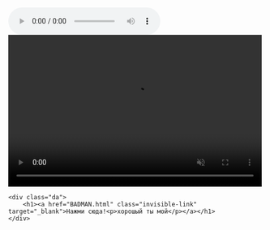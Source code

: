 <html>
<head>
	<meta charset="utf-8">
	<link rel="stylesheet" href="GOODMAN.css">
	<link rel="icon" href="https://encrypted-tbn0.gstatic.com/images?q=tbn:ANd9GcRaBU3tBaLEIYSZAQSAkzdTlAZXdNrmkuUaBA&s">
	<title>just click in word</title>
<style>
	body {
    	background:url();
    	background-size: 100%;
    	position: fixed;
    	}	
</style>
<audio src="BADMAN.mp3" controls loop autoplay class="mp3"></audio>
<video src="BADMAN.mp4" controls loop autoplay muted height="300px" width="500px"></video>
<style>
	body {
    	background:url(https://images.wallpaperscraft.ru/image/single/nochnoj_gorod_vid_sverhu_ogni_goroda_134887_3840x2400.jpg);
    	background-size: 100%;
    	}	
</style>
	<!--img src="https://i.etsystatic.com/47323181/r/il/a06948/6272155860/il_fullxfull.6272155860_ri3c.jpg" height="100px" width="100px" style="position: relative; left: 800px; bottom: 200px;">
	<img src="https://i.etsystatic.com/47323181/r/il/a06948/6272155860/il_fullxfull.6272155860_ri3c.jpg" height="100px" width="100px" style="position: relative; right: -100px; bottom: 200px;">
	<img src="https://i.etsystatic.com/47323181/r/il/a06948/6272155860/il_fullxfull.6272155860_ri3c.jpg" height="100px" width="100px" style="position: relative; left: 600px; top: 200px;">
	<img src="https://i.etsystatic.com/47323181/r/il/a06948/6272155860/il_fullxfull.6272155860_ri3c.jpg" height="100px" width="100px" style="position: relative; right: 100px; top: 200px;"-->
</head>
<body>
	
	<div class="da">
		<h1><a href="BADMAN.html" class="invisible-link" target="_blank">Нажми сюда!<p>хорошый ты мой</p></a></h1>
	</div>
</body>
</html>
